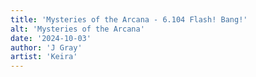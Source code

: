 ```yaml
---
title: 'Mysteries of the Arcana - 6.104 Flash! Bang!'
alt: 'Mysteries of the Arcana'
date: '2024-10-03'
author: 'J Gray'
artist: 'Keira'
---
```

